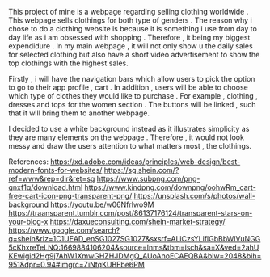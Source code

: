 This project of mine is a webpage regarding selling clothing worldwide . 
This webpage sells clothings for both type of genders . 
The reason why i chose to do a clothing website is because it is something i use from day to day life as i am obsessed with shopping . Therefore , it being my biggest expendidure .
In my main webpage , it will not only show u the daily sales for selected clothing but also have a short video advertisement to show the top clothings with the highest sales.

Firstly , i will have the navigation bars which allow users to pick the option to go to their app profile , cart .
In addition , users will be able to choose which type of clothes they would like to purchase . For example , clothing , dresses and tops for the women section .
The buttons will be linked , such that it will bring them to another webpage.

I decided to use a white background instead as it illustrates simplicity as they are many elements on the webpage . Therefore , it would not look messy and draw the users attention to what matters most , the clothings.


References:
https://xd.adobe.com/ideas/principles/web-design/best-modern-fonts-for-websites/
https://sg.shein.com/?ref=www&rep=dir&ret=sg
https://www.subpng.com/png-qnxf1q/download.html
https://www.kindpng.com/downpng/oohwRm_cart-free-cart-icon-png-transparent-png/
https://unsplash.com/s/photos/wall-background
https://youtu.be/w06Nfrlwo9M
https://traansparent.tumblr.com/post/86137176124/transparent-stars-on-your-blog-x
https://daxueconsulting.com/shein-market-strategy/
https://www.google.com/search?q=shein&rlz=1C1UEAD_enSG1027SG1027&sxsrf=ALiCzsYLiflGbBbWlVuNGG5cKhxreTeLNQ:1669884106204&source=lnms&tbm=isch&sa=X&ved=2ahUKEwigid2Hg9j7AhW1XmwGHZHJDMgQ_AUoAnoECAEQBA&biw=2048&bih=951&dpr=0.94#imgrc=ZiNtqKUBFbe6PM




